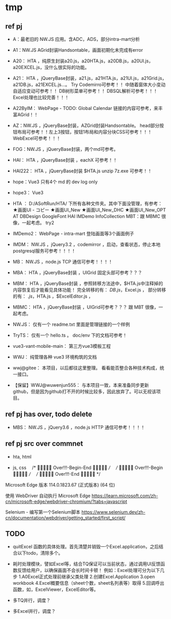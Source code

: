 # tmp

## ref pj

- A：最老旧的 NW.JS 应用。含ADC，ADS，部分intra-mart分析

- A1：NW.JS AGrid封装Handsontable，画面初期化未完成有error

- A20： HTA ，纯原生封装a20.js，a20HTA.js，a20DB.js，a20UI.js，a20EXCEL.js，没什么很实际的功能。

- A21： HTA ，jQueryBase封装，a21.js，a21HTA.js，a21UI.js，a21Grid.js，a21DB.js，a21EXCEL.js...。 Try Codemirro可参考！！ 中随着窗体大小变动自适应变动可参考！！ DB树形菜单可参考！！ DBSQL解析可参考！！！ Excel处理也比较完善！！！

- A22ByIM： WebPage - TODO: Global Calendar 链接的内容可参考，来丰富AGrid！！

- AZ：NW.JS ，jQueryBase封装，AZGrid封装Handsontable。 head部分按钮布局可参考！！左上3按钮，按钮1布局和内容分块CSS可参考！！！ WebExcel可参考！！！

- FOG：NW.JS ，jQueryBase封装，两个md可参考。

- HAI： HTA ，jQueryBase封装 ，eachX 可参考！！

- HAI222： HTA ，jQueryBase封装 $HTA.js unzip 7z.exe 可参考！！

- hope：Vue3 只有4个 md 的 dev log only

- hope3： Vue3

- HTA ： D:/ASoftRun/HTA/ 下所有各种文件夹。其中下面没管理，有参考：
      ★画面UI - コピー
      ★画面UI_New
      ★画面UI_New_DHC
      ★画面UI_New_OPT
      AT
      DBDesign
      GoogleFont
      HAI
      IMDemo
      InfoCollection
      MBT：跟 MBMC 很像，一起考虑。
      try2

- IMDemo2： WebPage - intra-mart 登陆画面等3个画面例子

- IMDM： NW.JS ，jQuery3.2 ，codemirror ，启动，查看状态，停止本地postgresql服务可参考！！！！

- MB： NW.JS ，node.js TCP 通信可参考！！！！

- MBA： HTA ，jQueryBase封装 ，UIGrid 固定头部可参考？？？

- MBM： HTA ，jQueryBase封装 ，参照转移方法途中，$HTA.js中注释掉的内容恢复后才能看见具体功能！
        完全转移的有： $DB.js ，$Excel.js ，
        部分转移的有： $.js ，$HTA.js ，$ExcelEditor.js ，

- MBMC： HTA ，jQueryBase封装 ，UIGrid可参考？？？   跟 MBT 很像，一起考虑。

- NW.JS： 仅有一个 readme.txt 里面是管理链接的一个样例

- TryTS： 仅有一个 hello.ts 。 doc/env 下的文档可参考！

- vue3-vant-mobile-main： 第三方vue3模板工程

- WWJ： 纯管理各种 vue3 环境构筑的文档

- wwj@gitee： 本项目，以后都往这里整理。 看看能否整合各种技术构成，统一接口。

- 【保留】WWJ@wuwenjun555： 与本项目一致，本来准备同步更新github，但是因为github打不开的时候比较多，因此放弃了。可以无视该项目。

## ref pj has over, todo delete

- MBS： NW.JS ，jQuery3.6 ，node.js HTTP 通信可参考！！！！

## ref pj src over commnet

- hta, html
　<!-- 🔴🔴🔴🔴🔴 Over!!!-Begin-End 🔴🔴🔴🔴🔴 -->
　<!-- 🔻🔻🔻🔻🔻 Over!!!-Begin 🔻🔻🔻🔻🔻 -->
　<!-- 🔺🔺🔺🔺🔺 Over!!!-End 🔺🔺🔺🔺🔺 -->

- js, css
　/* 🔴🔴🔴🔴🔴 Over!!!-Begin-End 🔴🔴🔴🔴🔴 */
　/* 🔻🔻🔻🔻🔻 Over!!!-Begin 🔻🔻🔻🔻🔻 */
　/* 🔺🔺🔺🔺🔺 Over!!!-End 🔺🔺🔺🔺🔺 */

Microsoft Edge
版本 114.0.1823.67 (正式版本) (64 位)

使用 WebDriver 自动执行 Microsoft Edge
https://learn.microsoft.com/zh-cn/microsoft-edge/webdriver-chromium/?tabs=javascript

Selenium - 编写第一个Selenium脚本
https://www.selenium.dev/zh-cn/documentation/webdriver/getting_started/first_script/

## TODO

- quitExcel 函数的具体处理。首先清楚并销毁一个Excel.application，之后结合以下todo，清除多个。

- 耗时处理模块，譬如Excel等，结合TQ保证可以当前状态，通过调用UI反馈函数反馈给用户，以确保画面不会长时间卡顿！
例如：Excel处理可分为以下几步
1.A0Excel正式处理前继承父类处理
2.创建Excel.Application
3.open workbook
4.Excel概要信息（sheet个数，sheet名列表等）取得
5.回调呼出函数，如，ExcelViewer，ExcelEditor等。

- 多TQ并行，调度？

- 多Excel并行，调度？
